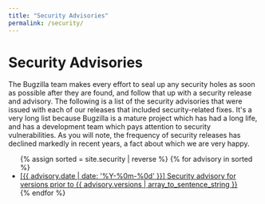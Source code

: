 ```yaml
---
title: "Security Advisories"
permalink: /security/
---
```


# Security Advisories

The Bugzilla team makes every effort to seal up any security holes as soon
as possible after they are found, and follow that up with a security release
and advisory. The following is a list of the security advisories that were
issued with each of our releases that included security-related fixes.
It's a very long list because Bugzilla is a mature project which has had
a long life, and has a development team which pays attention to security
vulnerabilities. As you will note, the frequency of security releases
has declined markedly in recent years, a fact about which we are very
happy.

<ul class="list-unstyled">
  {% assign sorted = site.security | reverse %}
  {% for advisory in sorted %}
  <li><a href="{{ advisory.url }}">[{{ advisory.date | date: '%Y-%0m-%0d' }}] Security advisory for versions
    prior to {{ advisory.versions | array_to_sentence_string }}</a></li>
  {% endfor %}
</ul>

